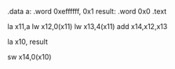.data
a: .word 0xeffffff, 0x1
result: .word 0x0
.text

la x11,a
lw x12,0(x11)
lw x13,4(x11)
add x14,x12,x13

la x10, result

sw x14,0(x10)

